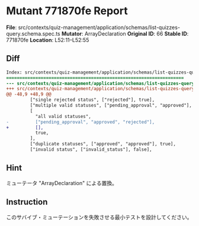 # Mutant 771870fe Report

**File**: src/contexts/quiz-management/application/schemas/list-quizzes-query.schema.spec.ts
**Mutator**: ArrayDeclaration
**Original ID**: 66
**Stable ID**: 771870fe
**Location**: L52:11–L52:55

## Diff

```diff
Index: src/contexts/quiz-management/application/schemas/list-quizzes-query.schema.spec.ts
===================================================================
--- src/contexts/quiz-management/application/schemas/list-quizzes-query.schema.spec.ts	original
+++ src/contexts/quiz-management/application/schemas/list-quizzes-query.schema.spec.ts	mutated #66
@@ -48,9 +48,9 @@
         ["single rejected status", ["rejected"], true],
         ["multiple valid statuses", ["pending_approval", "approved"], true],
         [
           "all valid statuses",
-          ["pending_approval", "approved", "rejected"],
+          [],
           true,
         ],
         ["duplicate statuses", ["approved", "approved"], true],
         ["invalid status", ["invalid_status"], false],
```

## Hint

ミューテータ "ArrayDeclaration" による置換。

## Instruction

このサバイブ・ミューテーションを失敗させる最小テストを設計してください。
